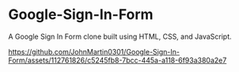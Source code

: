 # Google-Sign-In-Form
A Google Sign In Form clone built using HTML, CSS, and JavaScript. 




https://github.com/JohnMartin0301/Google-Sign-In-Form/assets/112761826/c5245fb8-7bcc-445a-a118-6f93a380a2e7

